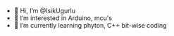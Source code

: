 - 👋 Hi, I’m @IsikUgurlu
- 👀 I’m interested in Arduino, mcu's
- 🌱 I’m currently learning phyton, C++ bit-wise coding

<!---
IsikUgurlu/IsikUgurlu is a ✨ special ✨ repository because its `README.md` (this file) appears on your GitHub profile.
You can click the Preview link to take a look at your changes.
--->
